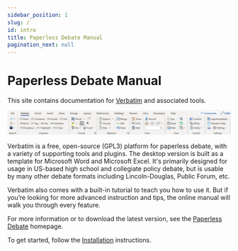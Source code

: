 ```yaml
---
sidebar_position: 1
slug: /
id: intro
title: Paperless Debate Manual
pagination_next: null
---
```


# Paperless Debate Manual

This site contains documentation for [Verbatim](https://paperlessdebate.com/verbatim) and associated tools.

![Verbatim Ribbon](./verbatim/assets/ribbon.png)

Verbatim is a free, open-source (GPL3) platform for paperless debate, with a variety of supporting tools and plugins. The desktop version is built as a template for Microsoft Word and Microsoft Excel. It's primarily designed for usage in US-based high school and collegiate policy debate, but is usable by many other debate formats including Lincoln-Douglas, Public Forum, etc.

Verbatim also comes with a built-in tutorial to teach you how to use it. But if you’re looking for more advanced instruction and tips, the online manual will walk you through every feature.

For more information or to download the latest version, see the [Paperless Debate](https://paperlessdebate.com) homepage.

To get started, follow the [Installation](verbatim/getting-started/installation) instructions.
